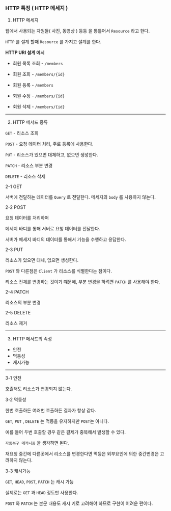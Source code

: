### HTTP 특징 ( HTTP 메세지 )


1. HTTP 메세지

웹에서 사용되는 자원들( 사진, 동영상 ) 등등 을 통틀어서 `Resource` 라고 한다.

`HTTP` 를 설계 할때 `Resource` 를 가지고 설계를 한다.


**HTTP URI 설계 예시**

+ 회원 목록 조회 - `/members`

+ 회원 조회 - `/members/{id}`

+ 회원 등록 - `/members`

+ 회원 수정 - `/members/{id}`

+ 회원 삭제 - `/members/{id}`

---

2. HTTP 메서드 종류

`GET` -  리소스 조회

`POST` - 요청 데이터 처리, 주로 등록에 사용한다.

`PUT` - 리소스가 있으면 대체하고, 없으면 생성한다.

`PATCH` - 리소스 부분 변경

`DELETE` - 리소스 삭제


2-1 GET

서버에 전달하는 데이터를 `Query` 로 전달한다.
메세지의 `body` 를 사용하지 않는다.


2-2 POST

요청 데이터를 처리하며

메세지 바디를 통해 서버로 요청 데이터를 전달한다.

서버가 메세지 바디의 데이터를 통해서 기능을 수행하고 응답한다.

2-3 PUT

리소스가 있으면 대체, 없으면 생성한다.

`POST` 와 다른점은 `Client` 가 리소스를 식별한다는 점이다.

리소스 전체를 변경하는 것이기 떄문에, 부분 변경을 하려면 `PATCH` 를 사용해야 한다.

2-4 PATCH 

리소스의 부분 변경

2-5 DELETE

리소스 제거


---

3. HTTP 메서드의 속성

* 안전
* 멱등성
* 캐시가능

---

3-1 안전

호출해도 리소스가 변경되지 않는다.

3-2 멱등성

한번 호출하든 여러번 호출하든 결과가 항상 같다.

`GET`, `PUT` , `DELETE` 는 멱등을 유지하지만 `POST`는 아니다.

예를 들어 두번 호출할 경우 같은 결제가 중복해서 발생할 수 있다.

`자동복구 메커니즘` 을 생각하면 된다.

재요청 중간에 다른곳에서 리소스를 변경한다면 멱등은 외부요인에 의한 중간변경은 고려하지 않는다.


3-3 캐시가능

`GET`, `HEAD`, `POST`, `PATCH` 는 캐시 가능

실제로는 `GET` 과 `HEAD` 정도만 사용한다.

`POST` 와 `PATCH` 는 본문 내용도 캐시 키로 고려해야 하므로 구현이 어려운 편이다.
